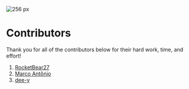 ![256 px](https://user-images.githubusercontent.com/36637989/44937318-90ad0280-ad70-11e8-8876-ae6bb0e4757b.png)

# Contributors

Thank you for all of the contributors below for their hard work, time, and effort!

1. [RocketBear27](https://github.com/rocketbear27)
2. [Marco Antônio](https://github.com/thismarcoantonio)
3. [dee-y](https://github.com/dee-y)
